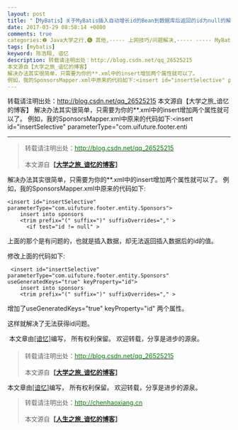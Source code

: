```yaml
---
layout: post
title: "【MyBatis】关于MyBatis插入自动增长id的Bean到数据库后返回的id为null的解决办法"
date: 2017-03-29 08:58:14 +0800
comments: true
categories:❷ Java大学之行,❻ 其他,----- 上网技巧/问题解决,----- ----- MyBatis
tags: [mybatis]
keyword: 陈浩翔, 谙忆
description: 转载请注明出处：http://blog.csdn.net/qq_26525215
本文源自【大学之旅_谙忆的博客】
解决办法其实很简单，只需要为你的**.xml中的insert增加两个属性就可以了。 
例如，我的SponsorsMapper.xml中原来的代码如下:<insert id="insertSelective" parameterType="com.uifuture.footer.enti 
---
```



转载请注明出处：http://blog.csdn.net/qq_26525215
本文源自【大学之旅_谙忆的博客】
解决办法其实很简单，只需要为你的**.xml中的insert增加两个属性就可以了。 
例如，我的SponsorsMapper.xml中原来的代码如下:<insert id="insertSelective" parameterType="com.uifuture.footer.enti
<!-- more -->
----------

<blockquote cite='陈浩翔'>
<p background-color='#D3D3D3'>转载请注明出处：<a href='http://blog.csdn.net/qq_26525215'><font color="green">http://blog.csdn.net/qq_26525215</font></a><br><br>
本文源自<strong>【<a href='http://blog.csdn.net/qq_26525215' target='_blank'>大学之旅_谙忆的博客</a>】</strong></p>
</blockquote>

解决办法其实很简单，只需要为你的**.xml中的insert增加两个属性就可以了。
例如，我的SponsorsMapper.xml中原来的代码如下:
```
<insert id="insertSelective" parameterType="com.uifuture.footer.entity.Sponsors">
    insert into sponsors
    <trim prefix="(" suffix=")" suffixOverrides="," >
      <if test="id != null" >
```
上面的那个是有问题的，也就是插入数据，却无法返回插入数据后的id的值。

修改上面的代码如下:

```
 <insert id="insertSelective" parameterType="com.uifuture.footer.entity.Sponsors" useGeneratedKeys="true" keyProperty="id">
    insert into sponsors
    <trim prefix="(" suffix=")" suffixOverrides="," >
```
增加了useGeneratedKeys="true" keyProperty="id" 两个属性。

这样就解决了无法获得id问题。


本文章由<a href="https://chenhaoxiang.github.io/">[谙忆]</a>编写， 所有权利保留。 
欢迎转载，分享是进步的源泉。
<blockquote cite='陈浩翔'>
<p background-color='#D3D3D3'>转载请注明出处：<a href='http://blog.csdn.net/qq_26525215'><font color="green">http://blog.csdn.net/qq_26525215</font></a><br><br>
本文源自<strong>【<a href='http://blog.csdn.net/qq_26525215' target='_blank'>大学之旅_谙忆的博客</a>】</strong></p>
</blockquote>

本文章由<a href="http://chenhaoxiang.cn/">[谙忆]</a>编写， 所有权利保留。 
欢迎转载，分享是进步的源泉。
<blockquote cite='陈浩翔'>
<p background-color='#D3D3D3'>转载请注明出处：<a href='http://chenhaoxiang.cn'><font color="green">http://chenhaoxiang.cn</font></a><br><br>
本文源自<strong>【<a href='http://chenhaoxiang.cn' target='_blank'>人生之旅_谙忆的博客</a>】</strong></p>
</blockquote>
